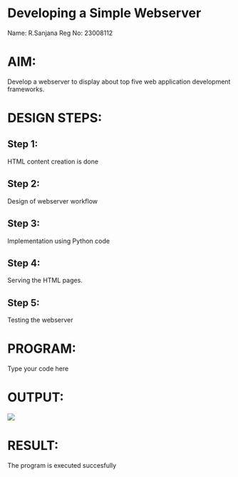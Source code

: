 # Developing a Simple Webserver

Name: R.Sanjana
Reg No: 23008112

# AIM:

Develop a webserver to display about top five web application development frameworks.

# DESIGN STEPS:

## Step 1:

HTML content creation is done

## Step 2:

Design of webserver workflow

## Step 3:

Implementation using Python code

## Step 4:

Serving the HTML pages.

## Step 5:

Testing the webserver
# PROGRAM:

Type your code here
# OUTPUT:
![](/images/webserver1.png)
# RESULT:

The program is executed succesfully
